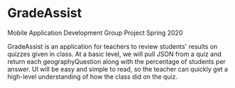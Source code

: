 # GradeAssist
Mobile Application Development Group Project Spring 2020

GradeAssist is an application for teachers to review students' results on quizzes given in class.
At a basic level, we will pull JSON from a quiz and return each geographyQuestion along with the percentage of students
per answer. UI will be easy and simple to read, so the teacher can quickly get a high-level understanding
of how the class did on the quiz.
